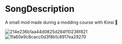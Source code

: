 # SongDescription

A small mod made during a modding course with Kinsi 🙂

![214e236b1aa44d0825d284f10236f821](https://user-images.githubusercontent.com/38140797/194702557-161bff87-f7d8-4c87-85fe-2d6f6815dd7b.png)
![1fa60e9c8cacc0d3f8b1c8917ea29270](https://user-images.githubusercontent.com/38140797/194702595-0ac26523-ebd2-423b-8b16-30011c681dd1.png)
